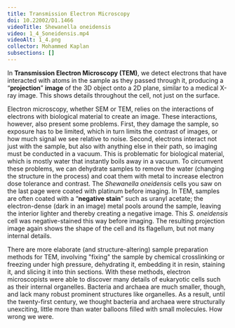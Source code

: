 ```yaml
---
title: Transmission Electron Microscopy
doi: 10.22002/D1.1466
videoTitle: Shewanella oneidensis
video: 1_4_Soneidensis.mp4
videoAlt: 1_4.png
collector: Mohammed Kaplan
subsections: []
---
```


In **Transmission Electron Microscopy (TEM)**, we detect electrons that have interacted with atoms in the sample as they passed through it, producing a “**projection**” **image** of the 3D object onto a 2D plane, similar to a medical X-ray image. This shows details throughout the cell, not just on the surface.

Electron microscopy, whether SEM or TEM, relies on the interactions of electrons with biological material to create an image. These interactions, however, also present some problems. First, they damage the sample, so exposure has to be limited, which in turn limits the contrast of images, or how much signal we see relative to noise. Second, electrons interact not just with the sample, but also with anything else in their path, so imaging must be conducted in a vacuum. This is problematic for biological material, which is mostly water that instantly boils away in a vacuum. To circumvent these problems, we can dehydrate samples to remove the water (changing the structure in the process) and coat them with metal to increase electron dose tolerance and contrast. The *Shewanella oneidensis* cells you saw on the last page were coated with platinum before imaging. In TEM, samples are often coated with a “**negative stain**” such as uranyl acetate; the electron-dense (dark in an image) metal pools around the sample, leaving the interior lighter and thereby creating a negative image. This *S. oneidensis* cell was negative-stained this way before imaging. The resulting projection image again shows the shape of the cell and its flagellum, but not many internal details.

There are more elaborate (and structure-altering) sample preparation methods for TEM, involving "fixing" the sample by chemical crosslinking or freezing under high pressure, dehydrating it, embedding it in resin, staining it, and slicing it into thin sections. With these methods, electron microscopists were able to discover many details of eukaryotic cells such as their internal organelles. Bacteria and archaea are much smaller, though, and lack many robust prominent structures like organelles. As a result, until the twenty-first century, we thought bacteria and archaea were structurally unexciting, little more than water balloons filled with small molecules. How wrong we were.

